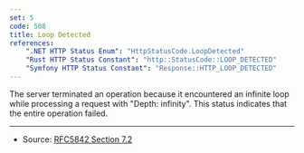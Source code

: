```yaml
---
set: 5
code: 508
title: Loop Detected
references:
    ".NET HTTP Status Enum": "HttpStatusCode.LoopDetected"
    "Rust HTTP Status Constant": "http::StatusCode::LOOP_DETECTED"
    "Symfony HTTP Status Constant": "Response::HTTP_LOOP_DETECTED"
---
```


The server terminated an operation because it encountered an infinite loop while processing a request with "Depth: infinity". This status indicates that the entire operation failed.

---

* Source: [RFC5842 Section 7.2][1]

[1]: <http://tools.ietf.org/html/rfc5842#section-7.2>
